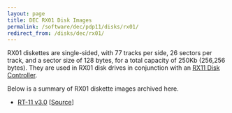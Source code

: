 ```yaml
---
layout: page
title: DEC RX01 Disk Images
permalink: /software/dec/pdp11/disks/rx01/
redirect_from: /disks/dec/rx01/
---
```


RX01 diskettes are single-sided, with 77 tracks per side, 26 sectors per track, and a sector size of 128 bytes,
for a total capacity of 250Kb (256,256 bytes).  They are used in RX01 disk drives in conjunction with an
[RX11 Disk Controller](/configs/pdp11/rx11/).

Below is a summary of RX01 diskette images archived here.

  - [RT-11 v3.0](/software/dec/pdp11/disks/rx01/rt11v3/) [[Source](http://www.headcrashers.org/comp/rx01/)]
